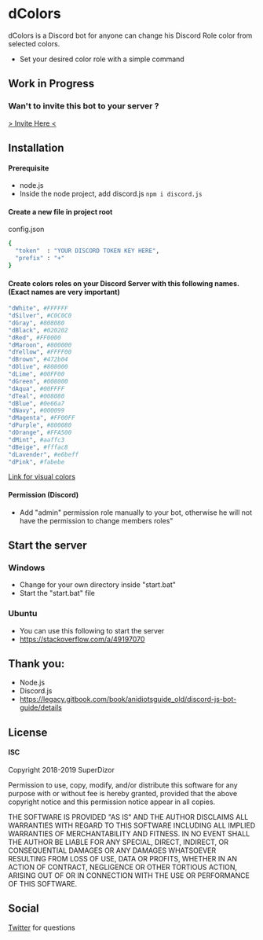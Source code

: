 # dColors

dColors is a Discord bot for anyone can change his Discord Role color from selected colors.

  - Set your desired color role with a simple command

## Work in Progress

### Wan't to invite this bot to your server ?
[> Invite Here <](https://discordapp.com/oauth2/authorize?&client_id=456585537621327882&scope=bot&permissions=0)


## Installation  
#### Prerequisite
 - node.js
 - Inside the node project, add discord.js ```npm i discord.js ```


#### Create a new file in project root
config.json

```sh
{
  "token"  : "YOUR DISCORD TOKEN KEY HERE",
  "prefix" : "+"
}
```

#### Create colors roles on your Discord Server with this following names. (Exact names are very important)
```sh
"dWhite", #FFFFFF
"dSilver", #C0C0C0
"dGray", #808080
"dBlack", #020202
"dRed", #FF0000
"dMaroon", #800000
"dYellow", #FFFF00
"dBrown", #472b04
"dOlive", #808000
"dLime", #00FF00
"dGreen", #008000
"dAqua", #00FFFF
"dTeal", #008080
"dBlue", #0e66a7
"dNavy", #000099
"dMagenta", #FF00FF
"dPurple", #800080
"dOrange", #FFA500
"dMint", #aaffc3
"dBeige", #fffac8
"dLavender", #e6beff
"dPink", #fabebe
```
[Link for visual colors](https://www.zupimages.net/up/19/10/p9cl.png)

#### Permission (Discord)
 - Add "admin" permission role manually to your bot, otherwise he will not have the permission to change members roles"
## Start the server
### Windows
 - Change for your own directory inside "start.bat"
 - Start the "start.bat" file

### Ubuntu
 - You can use this following to start the server
 - https://stackoverflow.com/a/49197070

## Thank you:
  - Node.js
  - Discord.js
  - https://legacy.gitbook.com/book/anidiotsguide_old/discord-js-bot-guide/details

## License
#### ISC
Copyright 2018-2019 SuperDizor

Permission to use, copy, modify, and/or distribute this software for any purpose with or without fee is hereby granted, provided that the above copyright notice and this permission notice appear in all copies.

THE SOFTWARE IS PROVIDED "AS IS" AND THE AUTHOR DISCLAIMS ALL WARRANTIES WITH REGARD TO THIS SOFTWARE INCLUDING ALL IMPLIED WARRANTIES OF MERCHANTABILITY AND FITNESS. IN NO EVENT SHALL THE AUTHOR BE LIABLE FOR ANY SPECIAL, DIRECT, INDIRECT, OR CONSEQUENTIAL DAMAGES OR ANY DAMAGES WHATSOEVER RESULTING FROM LOSS OF USE, DATA OR PROFITS, WHETHER IN AN ACTION OF CONTRACT, NEGLIGENCE OR OTHER TORTIOUS ACTION, ARISING OUT OF OR IN CONNECTION WITH THE USE OR PERFORMANCE OF THIS SOFTWARE.

## Social
[Twitter](https://twitter.com/SuperDizor) for questions
